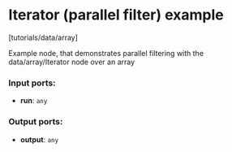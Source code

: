 # Iterator (parallel filter) example

[tutorials/data/array]

Example node, that demonstrates parallel filtering with the data/array/Iterator node over an array

### Input ports:

* __run__: `any`

### Output ports:

* __output__: `any`

